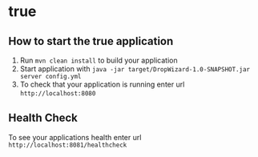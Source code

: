 # true

How to start the true application
---

1. Run `mvn clean install` to build your application
1. Start application with `java -jar target/DropWizard-1.0-SNAPSHOT.jar server config.yml`
1. To check that your application is running enter url `http://localhost:8080`

Health Check
---

To see your applications health enter url `http://localhost:8081/healthcheck`
